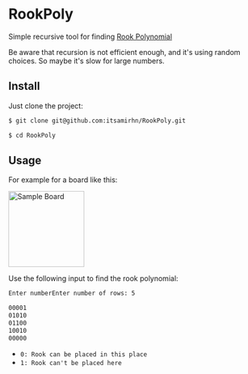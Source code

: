 # RookPoly

Simple recursive tool for finding [Rook Polynomial](https://en.m.wikipedia.org/wiki/Rook_polynomial)

Be aware that recursion is not efficient enough, and it's using random choices. So maybe it's slow for large numbers.

## Install
Just clone the project:

```bash
$ git clone git@github.com:itsamirhn/RookPoly.git

$ cd RookPoly
```

## Usage

For example for a board like this:

<img alt="Sample Board" height="150" src="https://github.com/itsamirhn/RookPoly/blob/master/sample.png?raw=true" width="150"/>

Use the following input to find the rook polynomial:

```bash
Enter numberEnter number of rows: 5

00001
01010
01100
10010
00000
```
* `0: Rook can be placed in this place`
* `1: Rook can't be placed here`